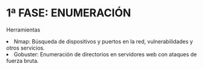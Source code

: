 <h1>1ª FASE: ENUMERACIÓN</h1>
<p>Herramientas</p>
<li>Nmap: Búsqueda de dispositivos y puertos en la red, vulnerabilidades y otros servicios.</li>
<li>Gobuster: Enumeración de directorios en servidores web con ataques de fuerza bruta.</li>
